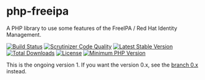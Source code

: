 # php-freeipa
A PHP library to use some features of the FreeIPA / Red Hat Identity Management.

[![Build Status](https://travis-ci.org/gnumoksha/php-freeipa.svg?branch=master)](https://travis-ci.org/gnumoksha/php-freeipa)
[![Scrutinizer Code Quality](https://scrutinizer-ci.com/g/gnumoksha/php-freeipa/badges/quality-score.png)](https://scrutinizer-ci.com/g/gnumoksha/php-freeipa/)
[![Latest Stable Version](https://poser.pugx.org/gnumoksha/php-freeipa/v/stable?format=flat-square)](https://packagist.org/packages/gnumoksha/php-freeipa)
[![Total Downloads](https://poser.pugx.org/gnumoksha/php-freeipa/downloads?format=flat-square)]()
[![License](https://poser.pugx.org/gnumoksha/php-freeipa/license)]()
[![Minimum PHP Version](https://img.shields.io/badge/php-%3E%3D%207.1-8892BF.svg?style=flat-square)]()

This is the ongoing version 1. If you want the version 0.x, see the [branch 0.x](/gnumoksha/php-freeipa/tree/v0) instead.
